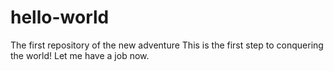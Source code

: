 # hello-world
The first repository of the new adventure
This is the first step to conquering the world!  Let me have a job now.
